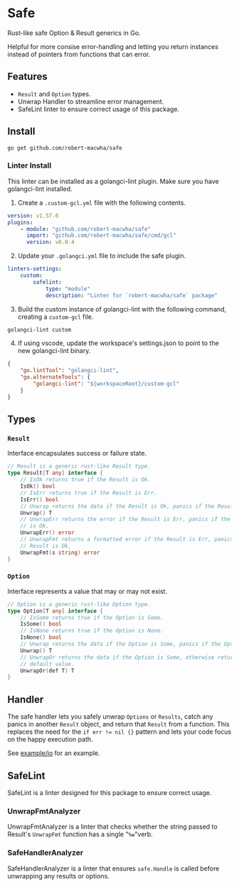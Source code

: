 # Safe

Rust-like safe Option & Result generics in Go.

Helpful for more consise error-handling and letting you return instances instead of pointers from functions that can error.

## Features

-   `Result` and `Option` types.
-   Unwrap Handler to streamline error management.
-   SafeLint linter to ensure correct usage of this package.

## Install

```
go get github.com/robert-macwha/safe
```

### Linter Install

This linter can be installed as a golangci-lint plugin. Make sure you have golangci-lint installed.

1. Create a `.custom-gcl.yml` file with the following contents.

```yml
version: v1.57.0
plugins:
    - module: "github.com/robert-macwha/safe"
      import: "github.com/robert-macwha/safe/cmd/gcl"
      version: v0.0.4
```

2. Update your `.golangci.yml` file to include the safe plugin.

```yml
linters-settings:
    custom:
        safelint:
            type: "module"
            description: "Linter for `robert-macwha/safe` package"
```

3. Build the custom instance of golangci-lint with the following command, creating a `custom-gcl` file.

```bash
golangci-lint custom
```

4. If using vscode, update the workspace's settings.json to point to the new golangci-lint binary.

```json
{
    "go.lintTool": "golangci-lint",
    "go.alternateTools": {
        "golangci-lint": "${workspaceRoot}/custom-gcl"
    }
}
```

## Types

### `Result`

Interface encapsulates success or failure state.

```go
// Result is a generic rust-like Result type.
type Result[T any] interface {
	// IsOk returns true if the Result is Ok.
	IsOk() bool
	// IsErr returns true if the Result is Err.
	IsErr() bool
	// Unwrap returns the data if the Result is Ok, panics if the Result is Err.
	Unwrap() T
	// UnwrapErr returns the error if the Result is Err, panics if the Result
	// is Ok.
	UnwrapErr() error
	// UnwrapFmt returns a formatted error if the Result is Err, panics if the
	// Result is Ok.
	UnwrapFmt(s string) error
}
```

### `Option`

Interface represents a value that may or may not exist.

```go
// Option is a generic rust-like Option type.
type Option[T any] interface {
	// IsSome returns true if the Option is Some.
	IsSome() bool
	// IsNone returns true if the Option is None.
	IsNone() bool
	// Unwrap returns the data if the Option is Some, panics if the Option is None.
	Unwrap() T
	// UnwrapOr returns the data if the Option is Some, otherwise returns the
	// default value.
	UnwrapOr(def T) T
}
```

## Handler

The safe handler lets you safely unwrap `Options` or `Results`, catch any panics in another `Result` object, and return that `Result` from a function. This replaces the need for the `if err != nil {}` pattern and lets your code focus on the happy execution path.

See [example/io](./example/io/main.go) for an example.

## SafeLint

SafeLint is a linter designed for this package to ensure correct usage.

### UnwrapFmtAnalyzer

UnwrapFmtAnalyzer is a linter that checks whether the string passed to Result's `UnwrapFmt` function has a single "`%w`"verb.

### SafeHandlerAnalyzer

SafeHandlerAnalyzer is a linter that ensures `safe.Handle` is called before unwrapping any results or options.
